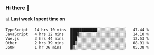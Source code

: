 ### Hi there 👋

<!--
**DBvc/DBvc** is a ✨ _special_ ✨ repository because its `README.md` (this file) appears on your GitHub profile.

Here are some ideas to get you started:

- 🔭 I’m currently working on ...
- 🌱 I’m currently learning ...
- 👯 I’m looking to collaborate on ...
- 🤔 I’m looking for help with ...
- 💬 Ask me about ...
- 📫 How to reach me: ...
- 😄 Pronouns: ...
- ⚡ Fun fact: ...
-->

📊 **Last week I spent time on**
<!--START_SECTION:waka-->
```text
TypeScript   14 hrs 10 mins  ████████████░░░░░░░░░░░░░   47.44 % 
JavaScript   4 hrs 12 mins   ███▓░░░░░░░░░░░░░░░░░░░░░   14.10 % 
Vue.js       3 hrs 44 mins   ███░░░░░░░░░░░░░░░░░░░░░░   12.53 % 
Other        2 hrs 39 mins   ██▒░░░░░░░░░░░░░░░░░░░░░░   08.91 % 
JSON         1 hr 36 mins    █▒░░░░░░░░░░░░░░░░░░░░░░░   05.38 % 
```
<!--END_SECTION:waka-->

